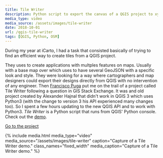 ```yaml
---
title: Tile Writer
description: Python script to export the canvas of a QGIS project to xyz tiles in order to be able to use them later in openstreetmap or some other tile manager.
media_type: video
media_source: /assets/images/tile-writer
date: 2018-10-01
url: /qgis-tile-writer
tags: [QGIS, Python, OSM]
---
```


During my year at iCarto, I had a task that consisted basically of trying to find an efficient way to create tiles from a QGIS project.

They uses to create applications with multples features on maps. Usually with a base map over which uses to have several GeoJSON with a specific look and style. They were looking for a way where cartographers and map designers could export their designs directly from QGIS with no intervention of any engineer.
Then [Francisco Puga](https://twitter.com/fpuga) put me on the trail of a project called Tile Writer following a question in GIS Stack Exchange. It was and old project created by Alexander Hajnal that didn't work in QGIS 3 which uses Python3 (with the change to version 3 his API experienced many changes too). So I spent a few hours updating to the new QGIS API and to work with Python3.
_Tile Writer_ is a Python script that runs from QGIS' Python console. Check out the [demo](https://www.luissevillano.net/tile-writer/map/#12/40.4425/-3.7012).

[Go to the project](https://github.com/LuisSevillano/tile-writer)

{% include media.html media_type="video"
media_source="/assets/images/tile-writer" caption="Capture of a Tile Writer demo." class_names="fixed_width" media_caption="Capture of a Tile Writer demo." %}
